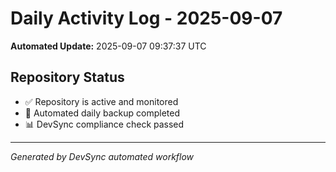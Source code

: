 # Daily Activity Log - 2025-09-07

**Automated Update:** 2025-09-07 09:37:37 UTC

## Repository Status
- ✅ Repository is active and monitored
- 🔄 Automated daily backup completed
- 📊 DevSync compliance check passed

---
*Generated by DevSync automated workflow*
